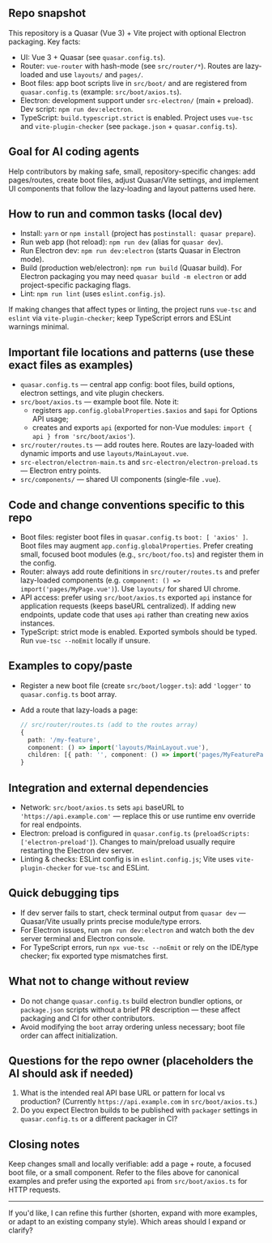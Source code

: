 ## Repo snapshot

This repository is a Quasar (Vue 3) + Vite project with optional Electron packaging. Key facts:
- UI: Vue 3 + Quasar (see `quasar.config.ts`).
- Router: `vue-router` with hash-mode (see `src/router/*`). Routes are lazy-loaded and use `layouts/` and `pages/`.
- Boot files: app boot scripts live in `src/boot/` and are registered from `quasar.config.ts` (example: `src/boot/axios.ts`).
- Electron: development support under `src-electron/` (main + preload). Dev script: `npm run dev:electron`.
- TypeScript: `build.typescript.strict` is enabled. Project uses `vue-tsc` and `vite-plugin-checker` (see `package.json` + `quasar.config.ts`).

## Goal for AI coding agents
Help contributors by making safe, small, repository-specific changes: add pages/routes, create boot files, adjust Quasar/Vite settings, and implement UI components that follow the lazy-loading and layout patterns used here.

## How to run and common tasks (local dev)
- Install: `yarn` or `npm install` (project has `postinstall: quasar prepare`).
- Run web app (hot reload): `npm run dev` (alias for `quasar dev`).
- Run Electron dev: `npm run dev:electron` (starts Quasar in Electron mode).
- Build (production web/electron): `npm run build` (Quasar build). For Electron packaging you may need `quasar build -m electron` or add project-specific packaging flags.
- Lint: `npm run lint` (uses `eslint.config.js`).

If making changes that affect types or linting, the project runs `vue-tsc` and `eslint` via `vite-plugin-checker`; keep TypeScript errors and ESLint warnings minimal.

## Important file locations and patterns (use these exact files as examples)
- `quasar.config.ts` — central app config: boot files, build options, electron settings, and vite plugin checkers.
- `src/boot/axios.ts` — example boot file. Note it:
  - registers `app.config.globalProperties.$axios` and `$api` for Options API usage;
  - creates and exports `api` (exported for non-Vue modules: `import { api } from 'src/boot/axios'`).
- `src/router/routes.ts` — add routes here. Routes are lazy-loaded with dynamic imports and use `layouts/MainLayout.vue`.
- `src-electron/electron-main.ts` and `src-electron/electron-preload.ts` — Electron entry points.
- `src/components/` — shared UI components (single-file `.vue`).

## Code and change conventions specific to this repo
- Boot files: register boot files in `quasar.config.ts` `boot: [ 'axios' ]`. Boot files may augment `app.config.globalProperties`. Prefer creating small, focused boot modules (e.g., `src/boot/foo.ts`) and register them in the config.
- Router: always add route definitions in `src/router/routes.ts` and prefer lazy-loaded components (e.g. `component: () => import('pages/MyPage.vue')`). Use `layouts/` for shared UI chrome.
- API access: prefer using `src/boot/axios.ts` exported `api` instance for application requests (keeps baseURL centralized). If adding new endpoints, update code that uses `api` rather than creating new axios instances.
- TypeScript: strict mode is enabled. Exported symbols should be typed. Run `vue-tsc --noEmit` locally if unsure.

## Examples to copy/paste
- Register a new boot file (create `src/boot/logger.ts`): add `'logger'` to `quasar.config.ts` boot array.
- Add a route that lazy-loads a page:

  ```ts
  // src/router/routes.ts (add to the routes array)
  {
    path: '/my-feature',
    component: () => import('layouts/MainLayout.vue'),
    children: [{ path: '', component: () => import('pages/MyFeaturePage.vue') }]
  }
  ```

## Integration and external dependencies
- Network: `src/boot/axios.ts` sets `api` baseURL to `'https://api.example.com'` — replace this or use runtime env override for real endpoints.
- Electron: preload is configured in `quasar.config.ts` (`preloadScripts: ['electron-preload']`). Changes to main/preload usually require restarting the Electron dev server.
- Linting & checks: ESLint config is in `eslint.config.js`; Vite uses `vite-plugin-checker` for `vue-tsc` and ESLint.

## Quick debugging tips
- If dev server fails to start, check terminal output from `quasar dev` — Quasar/Vite usually prints precise module/type errors.
- For Electron issues, run `npm run dev:electron` and watch both the dev server terminal and Electron console.
- For TypeScript errors, run `npx vue-tsc --noEmit` or rely on the IDE/type checker; fix exported type mismatches first.

## What not to change without review
- Do not change `quasar.config.ts` build electron bundler options, or `package.json` scripts without a brief PR description — these affect packaging and CI for other contributors.
- Avoid modifying the `boot` array ordering unless necessary; boot file order can affect initialization.

## Questions for the repo owner (placeholders the AI should ask if needed)
1. What is the intended real API base URL or pattern for local vs production? (Currently `https://api.example.com` in `src/boot/axios.ts`.)
2. Do you expect Electron builds to be published with `packager` settings in `quasar.config.ts` or a different packager in CI?

## Closing notes
Keep changes small and locally verifiable: add a page + route, a focused boot file, or a small component. Refer to the files above for canonical examples and prefer using the exported `api` from `src/boot/axios.ts` for HTTP requests.

---
If you'd like, I can refine this further (shorten, expand with more examples, or adapt to an existing company style). Which areas should I expand or clarify?
